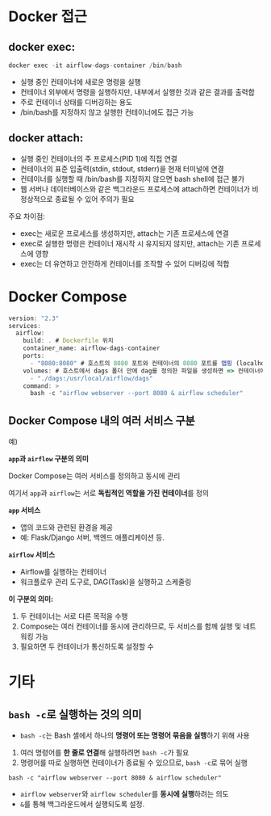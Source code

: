 # Docker 접근

## docker exec:

```jsx
docker exec -it airflow-dags-container /bin/bash
```

- 실행 중인 컨테이너에 새로운 명령을 실행
- 컨테이너 외부에서 명령을 실행하지만, 내부에서 실행한 것과 같은 결과를 출력합
- 주로 컨테이너 상태를 디버깅하는 용도
- /bin/bash를 지정하지 않고 실행한 컨테이너에도 접근 가능

## docker attach:

- 실행 중인 컨테이너의 주 프로세스(PID 1)에 직접 연결
- 컨테이너의 표준 입출력(stdin, stdout, stderr)을 현재 터미널에 연결
- 컨테이너를 실행할 때 /bin/bash를 지정하지 않으면 bash shell에 접근 불가
- 웹 서버나 데이터베이스와 같은 백그라운드 프로세스에 attach하면 컨테이너가 비정상적으로 종료될 수 있어 주의가 필요

주요 차이점:

- exec는 새로운 프로세스를 생성하지만, attach는 기존 프로세스에 연결
- exec로 실행한 명령은 컨테이너 재시작 시 유지되지 않지만, attach는 기존 프로세스에 영향
- exec는 더 유연하고 안전하게 컨테이너를 조작할 수 있어 디버깅에 적합

# Docker Compose

```jsx
version: "2.3"
services:
  airflow:
    build: . # Dockerfile 위치
    container_name: airflow-dags-container
    ports:
      - "8080:8080" # 호스트의 8080 포트와 컨테이너의 8080 포트를 맵핑 (localhost:8080)
    volumes: # 호스트에서 dags 폴더 안에 dag를 정의한 파일을 생성하면 => 컨테이너에서도 실시간 확인이 가능
      - "./dags:/usr/local/airflow/dags"
    command: >
      bash -c "airflow webserver --port 8080 & airflow scheduler"
```

## Docker Compose 내의 여러 서비스 구분

예)

**`app`과 `airflow` 구분의 의미**

Docker Compose는 여러 서비스를 정의하고 동시에 관리

여기서 `app`과 `airflow`는 서로 **독립적인 역할을 가진 컨테이너**를 정의

**`app` 서비스**

- 앱의 코드와 관련된 환경을 제공
- 예: Flask/Django 서버, 백엔드 애플리케이션 등.

**`airflow` 서비스**

- Airflow를 실행하는 컨테이너
- 워크플로우 관리 도구로, DAG(Task)을 실행하고 스케줄링

**이 구분의 의미:**

1. 두 컨테이너는 서로 다른 목적을 수행
2. Compose는 여러 컨테이너를 동시에 관리하므로, 두 서비스를 함께 실행 및 네트워킹 가능
3. 필요하면 두 컨테이너가 통신하도록 설정할 수

# 기타

## **`bash -c`로 실행하는 것의 의미**

- `bash -c`는 Bash 셸에서 하나의 **명령어 또는 명령어 묶음을 실행**하기 위해 사용
1. 여러 명령어를 **한 줄로 연결**해 실행하려면 `bash -c`가 필요
2. 명령어를 따로 실행하면 컨테이너가 종료될 수 있으므로, `bash -c`로 묶어 실행

```
bash -c "airflow webserver --port 8080 & airflow scheduler"
```

- `airflow webserver`와 `airflow scheduler`를 **동시에 실행**하려는 의도
- `&`를 통해 백그라운드에서 실행되도록 설정.